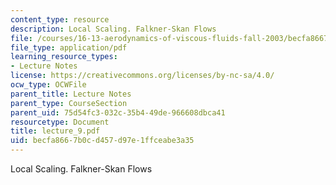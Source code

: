 ```yaml
---
content_type: resource
description: Local Scaling. Falkner-Skan Flows
file: /courses/16-13-aerodynamics-of-viscous-fluids-fall-2003/becfa8667b0cd457d97e1ffceabe3a35_lecture_9.pdf
file_type: application/pdf
learning_resource_types:
- Lecture Notes
license: https://creativecommons.org/licenses/by-nc-sa/4.0/
ocw_type: OCWFile
parent_title: Lecture Notes
parent_type: CourseSection
parent_uid: 75d54fc3-032c-35b4-49de-966608dbca41
resourcetype: Document
title: lecture_9.pdf
uid: becfa866-7b0c-d457-d97e-1ffceabe3a35
---
```

Local Scaling. Falkner-Skan Flows